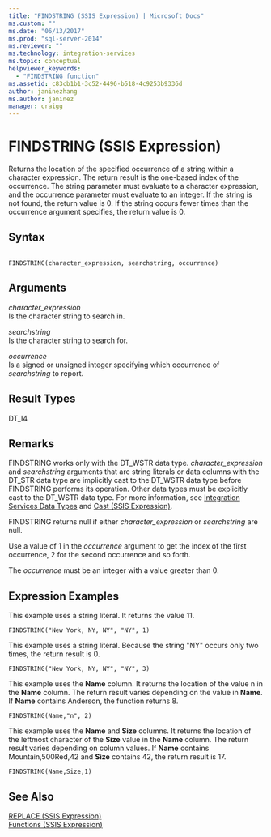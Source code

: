 ```yaml
---
title: "FINDSTRING (SSIS Expression) | Microsoft Docs"
ms.custom: ""
ms.date: "06/13/2017"
ms.prod: "sql-server-2014"
ms.reviewer: ""
ms.technology: integration-services
ms.topic: conceptual
helpviewer_keywords: 
  - "FINDSTRING function"
ms.assetid: c83cb1b1-3c52-4496-b518-4c9253b9336d
author: janinezhang
ms.author: janinez
manager: craigg
---
```

# FINDSTRING (SSIS Expression)
  Returns the location of the specified occurrence of a string within a character expression. The return result is the one-based index of the occurrence. The string parameter must evaluate to a character expression, and the occurrence parameter must evaluate to an integer. If the string is not found, the return value is 0. If the string occurs fewer times than the occurrence argument specifies, the return value is 0.  
  
## Syntax  
  
```  
  
FINDSTRING(character_expression, searchstring, occurrence)  
```  
  
## Arguments  
 *character_expression*  
 Is the character string to search in.  
  
 *searchstring*  
 Is the character string to search for.  
  
 *occurrence*  
 Is a signed or unsigned integer specifying which occurrence of *searchstring* to report.  
  
## Result Types  
 DT_I4  
  
## Remarks  
 FINDSTRING works only with the DT_WSTR data type.  *character_expression* and *searchstring* arguments that are string literals or data columns with the DT_STR data type are implicitly cast to the DT_WSTR data type before FINDSTRING performs its operation. Other data types must be explicitly cast to the DT_WSTR data type. For more information, see [Integration Services Data Types](../data-flow/integration-services-data-types.md) and [Cast &#40;SSIS Expression&#41;](cast-ssis-expression.md).  
  
 FINDSTRING returns null if either *character_expression* or *searchstring* are null.  
  
 Use a value of 1 in the *occurrence* argument to get the index of the first occurrence, 2 for the second occurrence and so forth.  
  
 The *occurrence* must be an integer with a value greater than 0.  
  
## Expression Examples  
 This example uses a string literal. It returns the value 11.  
  
```  
FINDSTRING("New York, NY, NY", "NY", 1)   
```  
  
 This example uses a string literal. Because the string "NY" occurs only two times, the return result is 0.  
  
```  
FINDSTRING("New York, NY, NY", "NY", 3)   
```  
  
 This example uses the **Name** column. It returns the location of the value n in the **Name** column. The return result varies depending on the value in **Name**. If **Name** contains Anderson, the function returns 8.  
  
```  
FINDSTRING(Name,"n", 2)   
```  
  
 This example uses the **Name** and **Size** columns. It returns the location of the leftmost character of the **Size** value in the **Name** column. The return result varies depending on column values. If **Name** contains Mountain,500Red,42 and **Size** contains 42, the return result is 17.  
  
```  
FINDSTRING(Name,Size,1)   
```  
  
## See Also  
 [REPLACE &#40;SSIS Expression&#41;](replace-ssis-expression.md)   
 [Functions &#40;SSIS Expression&#41;](functions-ssis-expression.md)  
  
  
